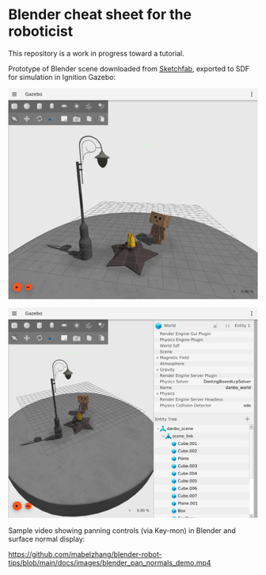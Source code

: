 # Blender cheat sheet for the roboticist

This repository is a work in progress toward a tutorial.

Prototype of Blender scene downloaded from [Sketchfab](https://sketchfab.com/3d-models/looking-for-you-danbo-0967f58f64fb4a878e06dfeaa62d0169), exported to SDF for simulation in Ignition Gazebo:

![Danbo in Ignition Fortress](https://github.com/mabelzhang/blender-robot-tips/blob/main/docs/images/danbo_IgnitionFortress.png)

![Danbo entity tree](https://github.com/mabelzhang/blender-robot-tips/blob/main/docs/images/danbo_entityTree.png)

Sample video showing panning controls (via Key-mon) in Blender and surface normal display:

https://github.com/mabelzhang/blender-robot-tips/blob/main/docs/images/blender_pan_normals_demo.mp4
